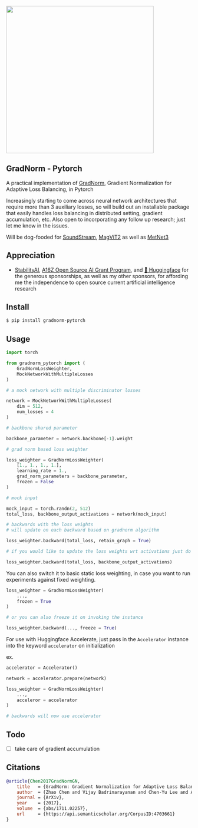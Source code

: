 <img src="./gradnorm.png" width="400px"></img>

## GradNorm - Pytorch

A practical implementation of <a href="https://arxiv.org/abs/1711.02257">GradNorm</a>, Gradient Normalization for Adaptive Loss Balancing, in Pytorch

Increasingly starting to come across neural network architectures that require more than 3 auxiliary losses, so will build out an installable package that easily handles loss balancing in distributed setting, gradient accumulation, etc. Also open to incorporating any follow up research; just let me know in the issues.

Will be dog-fooded for <a href="http://github.com/lucidrains/audiolm-pytorch">SoundStream</a>, <a href="https://github.com/lucidrains/magvit2-pytorch">MagViT2</a> as well as <a href="https://github.com/lucidrains/metnet-3">MetNet3</a>

## Appreciation

- <a href="https://stability.ai/">StabilityAI</a>, <a href="https://a16z.com/supporting-the-open-source-ai-community/">A16Z Open Source AI Grant Program</a>, and <a href="https://huggingface.co/">🤗 Huggingface</a> for the generous sponsorships, as well as my other sponsors, for affording me the independence to open source current artificial intelligence research

## Install

```bash
$ pip install gradnorm-pytorch
```

## Usage

```python
import torch

from gradnorm_pytorch import (
    GradNormLossWeighter,
    MockNetworkWithMultipleLosses
)

# a mock network with multiple discriminator losses

network = MockNetworkWithMultipleLosses(
    dim = 512,
    num_losses = 4
)

# backbone shared parameter

backbone_parameter = network.backbone[-1].weight

# grad norm based loss weighter

loss_weighter = GradNormLossWeighter(
    [1., 1., 1., 1.],
    learning_rate = 1.,
    grad_norm_parameters = backbone_parameter,
    frozen = False
)

# mock input

mock_input = torch.randn(2, 512)
total_loss, backbone_output_activations = network(mock_input)

# backwards with the loss weights
# will update on each backward based on gradnorm algorithm

loss_weighter.backward(total_loss, retain_graph = True)

# if you would like to update the loss weights wrt activations just do the following instead

loss_weighter.backward(total_loss, backbone_output_activations)
```

You can also switch it to basic static loss weighting, in case you want to run experiments against fixed weighting.

```python
loss_weighter = GradNormLossWeighter(
    ...,
    frozen = True
)

# or you can also freeze it on invoking the instance

loss_weighter.backward(..., freeze = True)
```

For use with Huggingface Accelerate, just pass in the `Accelerator` instance into the keyword `accelerator` on initialization

ex.

```python
accelerator = Accelerator()

network = accelerator.prepare(network)

loss_weighter = GradNormLossWeighter(
    ...,
    acceleror = accelerator
)

# backwards will now use accelerator
```

## Todo

- [ ] take care of gradient accumulation

## Citations

```bibtex
@article{Chen2017GradNormGN,
    title   = {GradNorm: Gradient Normalization for Adaptive Loss Balancing in Deep Multitask Networks},
    author  = {Zhao Chen and Vijay Badrinarayanan and Chen-Yu Lee and Andrew Rabinovich},
    journal = {ArXiv},
    year    = {2017},
    volume  = {abs/1711.02257},
    url     = {https://api.semanticscholar.org/CorpusID:4703661}
}
```
